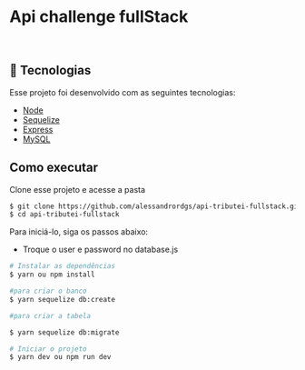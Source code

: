 # Api challenge fullStack

<br>

## 🧪 Tecnologias 

Esse projeto foi desenvolvido com as seguintes tecnologias:

- [Node](https://nodejs.org/)
- [Sequelize](https://sequelize.org/)
- [Express](https://www.figma.com/)
- [MySQL](https://www.figma.com/)

## Como executar 

Clone esse projeto e acesse a pasta

```bash
$ git clone https://github.com/alessandrordgs/api-tributei-fullstack.git
$ cd api-tributei-fullstack
```

Para iniciá-lo, siga os passos abaixo:
- Troque o user e password no database.js

```bash
# Instalar as dependências
$ yarn ou npm install

#para criar o banco
$ yarn sequelize db:create

#para criar a tabela

$ yarn sequelize db:migrate

# Iniciar o projeto
$ yarn dev ou npm run dev
```
